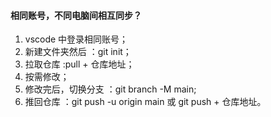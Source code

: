 #### 相同账号，不同电脑间相互同步？

1. vscode 中登录相同账号；
2. 新建文件夹然后 ：git init；
3. 拉取仓库 :pull + 仓库地址；
4. 按需修改；
5. 修改完后，切换分支 ：git branch -M main;
6. 推回仓库 ：git push -u origin main 或 git push + 仓库地址。
